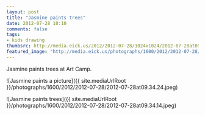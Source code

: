 ```yaml
---
layout: post
title: "Jasmine paints trees"
date: 2012-07-28 10:10
comments: false
tags: 
- kids drawing
thumbsrc: http://media.eick.us/2012/2012-07-28/1024x1024/2012-07-28at09.34.24.jpeg
featured_image: "http://media.eick.us/photographs/1600/2012/2012-07-28/2012-07-28at09.34.24.jpeg"
---
```

Jasmine paints trees at Art Camp.

![Jasmine paints a picture]({{ site.mediaUrlRoot }}/photographs/1600/2012/2012-07-28/2012-07-28at09.34.24.jpeg)


![Jasmine paints trees]({{ site.mediaUrlRoot }}/photographs/1600/2012/2012-07-28/2012-07-28at09.34.14.jpeg)
